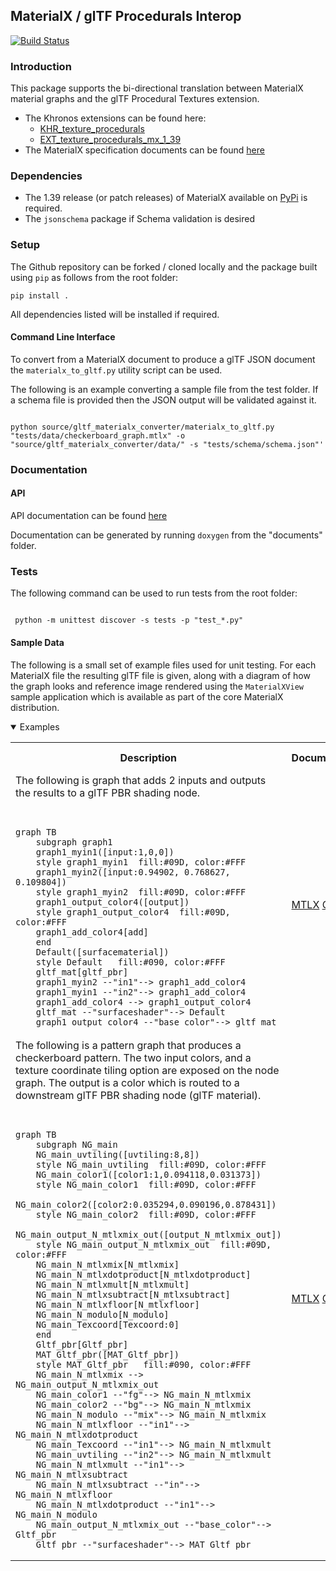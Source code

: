 ## MaterialX / glTF Procedurals Interop

[![Build Status](https://github.com/KhronosGroup/glTF-MaterialX-Converter/workflows/main/badge.svg)](https://github.com/KhronosGroup/glTF-MaterialX-Converter/actions?query=branch%3Amain)

### Introduction

This package supports the bi-directional translation between MaterialX material graphs and the glTF Procedural Textures extension.

- The Khronos extensions can be found here:
  - <a href="https://github.com/KhronosGroup/glTF/tree/KHR_texture_procedurals/extensions/2.0/Khronos/KHR_texture_procedurals">KHR_texture_procedurals</a>
  - <a href="https://github.com/KhronosGroup/glTF/tree/KHR_texture_procedurals/extensions/2.0/Vendor/EXT_texture_procedurals_mx_1_39">EXT_texture_procedurals_mx_1_39</a>
- The MaterialX specification documents can be found <a href="https://github.com/AcademySoftwareFoundation/MaterialX/tree/main/documents/Specification">here</a>

### Dependencies

- The 1.39 release (or patch releases) of MaterialX available on 
<a href="https://pypi.org/project/MaterialX/">PyPi</a> is required.
- The <code>jsonschema</code> package if Schema validation is desired

### Setup

The Github repository can be forked / cloned locally and the package built using `pip` as follows from the root folder:

`pip install .`

All dependencies listed will be installed if required. 

#### Command Line Interface

To convert from a MaterialX document to produce a glTF JSON document the
`materialx_to_gltf.py` utility script can be used.

The following is an example converting a sample file from the test folder.
If a schema file is provided then the JSON output will be validated against it.

<code>
python source/gltf_materialx_converter/materialx_to_gltf.py "tests/data/checkerboard_graph.mtlx" -o "source/gltf_materialx_converter/data/" -s "tests/schema/schema.json"'
</code>

### Documentation

#### API

API documentation can be found <a href="$TOP/documents/html/index.html">here</a>

Documentation can be generated by running `doxygen` from the "documents" folder.

### Tests

The following command can be used to run tests from the root folder:

<code>
 python -m unittest discover -s tests -p "test_*.py"
</code>

#### Sample Data

The following is a small set of example files used for unit testing. For each MaterialX file the resulting glTF file is given, along with a diagram of how the graph looks and reference image rendered
using the `MaterialXView` sample application which is available as part of the core MaterialX distribution.

<details open><summary>Examples</summary>

<table>
<tr>
<th>Description
<th>Documents
<th>Reference Image

<tr>
<td>The following is graph that adds 2 inputs and outputs the results to a glTF PBR shading node. 

<pre><code class="language-mermaid"><div class="mermaid">

graph TB
    subgraph graph1
    graph1_myin1([input:1,0,0])
    style graph1_myin1  fill:#09D, color:#FFF
    graph1_myin2([input:0.94902, 0.768627, 0.109804])
    style graph1_myin2  fill:#09D, color:#FFF
    graph1_output_color4([output])
    style graph1_output_color4  fill:#09D, color:#FFF
    graph1_add_color4[add]
    end
    Default([surfacematerial])
    style Default   fill:#090, color:#FFF
    gltf_mat[gltf_pbr]
    graph1_myin2 --"in1"--> graph1_add_color4
    graph1_myin1 --"in2"--> graph1_add_color4
    graph1_add_color4 --> graph1_output_color4
    gltf_mat --"surfaceshader"--> Default
    graph1_output_color4 --"base_color"--> gltf_mat
</div></code></pre>

</td>
<td>
<a href="$TOP//tests/data/add_graph.mtlx">MTLX</a>
<a href="$TOP//tests/data/add_graph.gltf">GLTF</a>
</td>
<td><img src="$TOP//tests/data/add_graph.png">
</td>
</tr>

<tr>
<td>The following is a pattern graph that produces a checkerboard pattern. 
The two input colors, and a texture coordinate tiling option are exposed on the node graph. The output is a color which is routed to a downstream glTF PBR shading node (glTF material).

<pre><code class="language-mermaid"><div class="mermaid">

graph TB
    subgraph NG_main
    NG_main_uvtiling([uvtiling:8,8])
    style NG_main_uvtiling  fill:#09D, color:#FFF
    NG_main_color1([color1:1,0.094118,0.031373])
    style NG_main_color1  fill:#09D, color:#FFF
    NG_main_color2([color2:0.035294,0.090196,0.878431])
    style NG_main_color2  fill:#09D, color:#FFF
    NG_main_output_N_mtlxmix_out([output_N_mtlxmix_out])
    style NG_main_output_N_mtlxmix_out  fill:#09D, color:#FFF
    NG_main_N_mtlxmix[N_mtlxmix]
    NG_main_N_mtlxdotproduct[N_mtlxdotproduct]
    NG_main_N_mtlxmult[N_mtlxmult]
    NG_main_N_mtlxsubtract[N_mtlxsubtract]
    NG_main_N_mtlxfloor[N_mtlxfloor]
    NG_main_N_modulo[N_modulo]
    NG_main_Texcoord[Texcoord:0]
    end
    Gltf_pbr[Gltf_pbr]
    MAT_Gltf_pbr([MAT_Gltf_pbr])
    style MAT_Gltf_pbr   fill:#090, color:#FFF
    NG_main_N_mtlxmix --> NG_main_output_N_mtlxmix_out
    NG_main_color1 --"fg"--> NG_main_N_mtlxmix
    NG_main_color2 --"bg"--> NG_main_N_mtlxmix
    NG_main_N_modulo --"mix"--> NG_main_N_mtlxmix
    NG_main_N_mtlxfloor --"in1"--> NG_main_N_mtlxdotproduct
    NG_main_Texcoord --"in1"--> NG_main_N_mtlxmult
    NG_main_uvtiling --"in2"--> NG_main_N_mtlxmult
    NG_main_N_mtlxmult --"in1"--> NG_main_N_mtlxsubtract
    NG_main_N_mtlxsubtract --"in"--> NG_main_N_mtlxfloor
    NG_main_N_mtlxdotproduct --"in1"--> NG_main_N_modulo
    NG_main_output_N_mtlxmix_out --"base_color"--> Gltf_pbr
    Gltf_pbr --"surfaceshader"--> MAT_Gltf_pbr
</div></code></pre>

</td>
<td>
<a href="$TOP/tests/data/checkerboard_graph.mtlx">MTLX</a>
<a href="$TOP/tests/data/checkerboard_graph.gltf">GLTF</a>
</td>
<td><img src="$TOP/tests/data/checkerboard_graph.png">
</td>
</tr>

</table>

</details>
